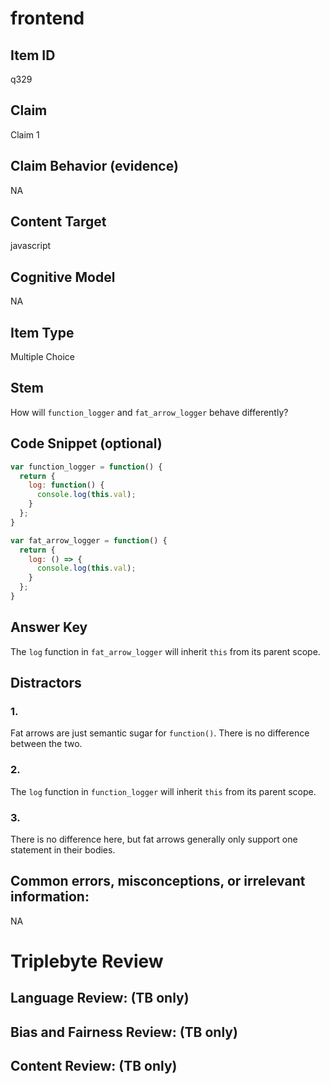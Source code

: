 # frontend

## Item ID
q329

## Claim
Claim 1

## Claim Behavior (evidence)
NA

## Content Target
javascript

## Cognitive Model
NA

## Item Type
Multiple Choice

## Stem
How will `function_logger` and `fat_arrow_logger` behave differently?

## Code Snippet (optional)
```javascript
var function_logger = function() {
  return {
    log: function() {
      console.log(this.val);
    }
  };
}

var fat_arrow_logger = function() {
  return {
    log: () => {
      console.log(this.val);
    }
  };
}
```

## Answer Key
The `log` function in `fat_arrow_logger` will inherit `this` from its parent scope.

## Distractors

### 1.
Fat arrows are just semantic sugar for `function()`. There is no difference between the two.

### 2.
The `log` function in `function_logger` will inherit `this` from its parent scope.

### 3.
There is no difference here, but fat arrows generally only support one statement in their bodies.

## Common errors, misconceptions, or irrelevant information:
NA

# Triplebyte Review


## Language Review: (TB only)


## Bias and Fairness Review: (TB only)


## Content Review: (TB only)


